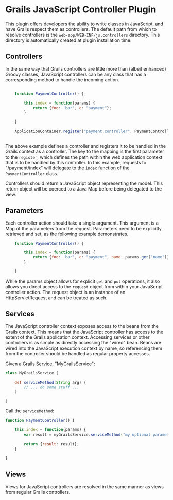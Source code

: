 Grails JavaScript Controller Plugin
=====================

This plugin offers developers the ability to write classes in JavaScript, and have Grails respect them as controllers. The default path from which to resolve controllers is the `web-app/WEB-INF/js.controllers` directory. This directory is automatically created at plugin installation time.

Controllers
---
In the same way that Grails controllers are little more than (albeit enhanced) Groovy classes, JavaScript controllers can be any class that has a corresponding method to handle the incoming action.

```javascript

    function PaymentController() {

        this.index = function(params) {
            return {foo: 'bar', c: "payment"};
        }

    }
    
    ApplicationContainer.register("payment.controller", PaymentController, { scope: "prototype" });
    
```

The above example defines a controller and registers it to be handled in the Grails context as a controller. The key to the mapping is the first parameter to the `register`, which defines the path within the web application context that is to be handled by this controller. In this example, requests to "/payment/index" will delegate to the `index` function of the `PaymentController` class.

Controllers should return a JavaScript object representing the model. This return object will be coerced to a Java Map before being delegated to the view.

Parameters
---
Each controller action should take a single argument. This argument is a Map of the parameters from the request. Parameters need to be explicitly retrieved and set, as the following example demonstrates.

```javascript
    function PaymentController() {

        this.index = function(params) {
            return {foo: 'bar', c: "payment", name: params.get("name")};
        }

    }
```

While the params object allows for explicit `get` and `put` operations, it also allows you direct access to the `request` object from within your JavaScript controller action. The request object is an instance of an HttpServletRequest and can be treated as such.

Services
---
The JavaScript controller context exposes access to the beans from the Grails context. This means that the JavaScript controller has access to the extent of the Grails application context. Accessing services or other controllers is as simple as directly accessing the "wired" bean. Beans are wired into the JavaScript execution context by name, so referencing them from the controller should be handled as regular property accesses.

Given a Grails Service, "MyGrailsService":

```groovy
class MyGrailsService {

	def serviceMethod(String arg) {
		// ... do some stuff ...
	}

}
```

Call the `serviceMethod`:

```javascript
function PaymentController() {

	this.index = function(params) {
		var result = myGrailsService.serviceMethod("my optional parameters")
      
		return {result: result};
	}

}
```

Views
---
Views for JavaScript controllers are resolved in the same manner as views from regular Grails controllers.
